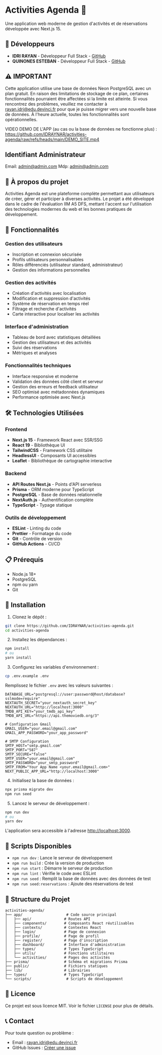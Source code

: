 # Activities Agenda 📅

Une application web moderne de gestion d'activités et de réservations développée avec Next.js 15.

## 👥 Développeurs

- **IDRI RAYAN** - Développeur Full Stack - [GitHub](https://github.com/IDRAYNAR)
- **QUINONES ESTEBAN** - Développeur Full Stack - [GitHub](https://github.com/EstebanQui)

## ⚠️ **IMPORTANT**

Cette application utilise une base de données Neon PostgreSQL avec un plan gratuit. En raison des limitations de stockage de ce plan, certaines fonctionnalités pourraient être affectées si la limite est atteinte. Si vous rencontrez des problèmes, veuillez me contacter à rayan.idri@edu.devinci.fr pour que je puisse migrer vers une nouvelle base de données. À l'heure actuelle, toutes les fonctionnalités sont opérationnelles.

VIDEO DEMO DE L'APP (au cas ou la base de données ne fonctionne plus) : https://github.com/IDRAYNAR/activities-agenda/raw/refs/heads/main/DEMO_SITE.mp4

## Identifiant Administrateur

Email: admin@admin.com
Mdp: admin@admin.com

## 🎯 À propos du projet

Activities Agenda est une plateforme complète permettant aux utilisateurs de créer, gérer et participer à diverses activités. Le projet a été développé dans le cadre de l'évaluation IIM A5 DFS, mettant l'accent sur l'utilisation des technologies modernes du web et les bonnes pratiques de développement.

## 🚀 Fonctionnalités

### Gestion des utilisateurs
- Inscription et connexion sécurisée
- Profils utilisateurs personnalisables
- Rôles différenciés (utilisateur standard, administrateur)
- Gestion des informations personnelles

### Gestion des activités
- Création d'activités avec localisation
- Modification et suppression d'activités
- Système de réservation en temps réel
- Filtrage et recherche d'activités
- Carte interactive pour localiser les activités

### Interface d'administration
- Tableau de bord avec statistiques détaillées
- Gestion des utilisateurs et des activités
- Suivi des réservations
- Métriques et analyses

### Fonctionnalités techniques
- Interface responsive et moderne
- Validation des données côté client et serveur
- Gestion des erreurs et feedback utilisateur
- SEO optimisé avec métadonnées dynamiques
- Performance optimisée avec Next.js

## 🛠️ Technologies Utilisées

### Frontend
- **Next.js 15** - Framework React avec SSR/SSG
- **React 19** - Bibliothèque UI
- **TailwindCSS** - Framework CSS utilitaire
- **HeadlessUI** - Composants UI accessibles
- **Leaflet** - Bibliothèque de cartographie interactive

### Backend
- **API Routes Next.js** - Points d'API serverless
- **Prisma** - ORM moderne pour TypeScript
- **PostgreSQL** - Base de données relationnelle
- **NextAuth.js** - Authentification complète
- **TypeScript** - Typage statique

### Outils de développement
- **ESLint** - Linting du code
- **Prettier** - Formatage du code
- **Git** - Contrôle de version
- **GitHub Actions** - CI/CD

## 📋 Prérequis

- Node.js 18+ 
- PostgreSQL
- npm ou yarn
- Git

## 🚀 Installation

1. Clonez le dépôt :
```bash
git clone https://github.com/IDRAYNAR/activities-agenda.git
cd activities-agenda
```

2. Installez les dépendances :
```bash
npm install
# ou
yarn install
```

3. Configurez les variables d'environnement :
```bash
cp .env.example .env
```
Remplissez le fichier `.env` avec les valeurs suivantes :
```
DATABASE_URL="postgresql://user:password@host/database?sslmode=require"
NEXTAUTH_SECRET="your_nextauth_secret_key"
NEXTAUTH_URL="http://localhost:3000"
TMDB_API_KEY="your_tmdb_api_key"
TMDB_API_URL="https://api.themoviedb.org/3"

# Configuration Gmail
GMAIL_USER="your.email@gmail.com"
GMAIL_APP_PASSWORD="your_app_password"

# SMTP Configuration
SMTP_HOST="smtp.gmail.com"
SMTP_PORT="587"
SMTP_SECURE="false"
SMTP_USER="your.email@gmail.com"
SMTP_PASSWORD="your_smtp_password"
SMTP_FROM="Your App Name <your.email@gmail.com>"
NEXT_PUBLIC_APP_URL="http://localhost:3000"
```

4. Initialisez la base de données :
```bash
npx prisma migrate dev
npm run seed
```

5. Lancez le serveur de développement :
```bash
npm run dev
# ou
yarn dev
```

L'application sera accessible à l'adresse [http://localhost:3000](http://localhost:3000).

## 🔧 Scripts Disponibles

- `npm run dev` : Lance le serveur de développement
- `npm run build` : Crée la version de production
- `npm run start` : Démarre le serveur de production
- `npm run lint` : Vérifie le code avec ESLint
- `npm run seed` : Remplit la base de données avec des données de test
- `npm run seed:reservations` : Ajoute des réservations de test

## 📁 Structure du Projet

```
activities-agenda/
├── app/                    # Code source principal
│   ├── api/               # Routes API
│   ├── components/        # Composants React réutilisables
│   ├── contexts/          # Contextes React
│   ├── login/             # Page de connexion
│   ├── profile/           # Page de profil
│   ├── register/          # Page d'inscription
│   ├── dashboard/         # Interface d'administration
│   ├── types/             # Types TypeScript
│   ├── utils/             # Fonctions utilitaires
│   └── activities/        # Pages des activités
├── prisma/                # Schéma et migrations Prisma
├── public/                # Fichiers statiques
├── lib/                   # Librairies
├── types/                 # Types TypeScript
└── scripts/                # Scripts de développement
```

## 📄 Licence

Ce projet est sous licence MIT. Voir le fichier `LICENSE` pour plus de détails.

## 📞 Contact

Pour toute question ou problème :
- Email : rayan.idri@edu.devinci.fr
- GitHub Issues : [Créer une issue](https://github.com/IDRAYNAR/activities-agenda/issues)
